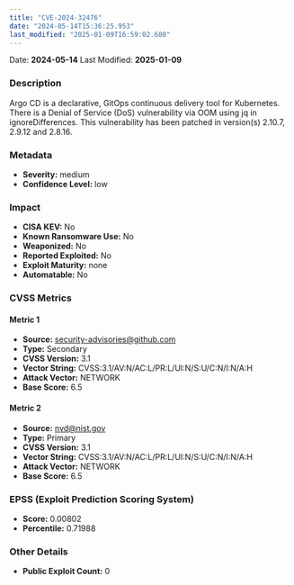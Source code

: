 ```yaml
---
title: "CVE-2024-32476"
date: "2024-05-14T15:36:25.953"
last_modified: "2025-01-09T16:59:02.680"
---
```


Date: **2024-05-14** Last Modified: **2025-01-09**

### Description  
Argo CD is a declarative, GitOps continuous delivery tool for Kubernetes. There is a Denial of Service (DoS) vulnerability via OOM using jq in ignoreDifferences. This vulnerability has been patched in version(s) 2.10.7, 2.9.12 and 2.8.16.

### Metadata  
- **Severity:** medium
- **Confidence Level:** low

### Impact  
- **CISA KEV:** No
- **Known Ransomware Use:** No
- **Weaponized:** No
- **Reported Exploited:** No
- **Exploit Maturity:** none
- **Automatable:** No

### CVSS Metrics  

#### Metric 1
- **Source:** security-advisories@github.com
- **Type:** Secondary
- **CVSS Version:** 3.1
- **Vector String:** CVSS:3.1/AV:N/AC:L/PR:L/UI:N/S:U/C:N/I:N/A:H
- **Attack Vector:** NETWORK
- **Base Score:** 6.5

#### Metric 2
- **Source:** nvd@nist.gov
- **Type:** Primary
- **CVSS Version:** 3.1
- **Vector String:** CVSS:3.1/AV:N/AC:L/PR:L/UI:N/S:U/C:N/I:N/A:H
- **Attack Vector:** NETWORK
- **Base Score:** 6.5


### EPSS (Exploit Prediction Scoring System)  
- **Score:** 0.00802
- **Percentile:** 0.71988

### Other Details  
- **Public Exploit Count:** 0
